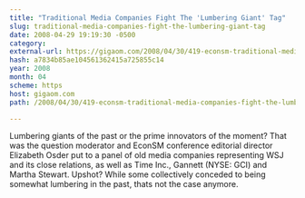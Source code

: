 ```yaml
---
title: "Traditional Media Companies Fight The 'Lumbering Giant' Tag"
slug: traditional-media-companies-fight-the-lumbering-giant-tag
date: 2008-04-29 19:19:30 -0500
category: 
external-url: https://gigaom.com/2008/04/30/419-econsm-traditional-media-companies-fight-the-lumbering-giant-tag/
hash: a7834b85ae104561362415a725855c14
year: 2008
month: 04
scheme: https
host: gigaom.com
path: /2008/04/30/419-econsm-traditional-media-companies-fight-the-lumbering-giant-tag/

---
```


Lumbering giants of the past or the prime innovators of the moment? That was the question moderator and EconSM conference editorial director Elizabeth Osder put to a panel of old media companies representing WSJ and its close relations, as well as Time Inc., Gannett (NYSE: GCI) and Martha Stewart. Upshot? While some collectively conceded to being somewhat lumbering in the past, thats not the case anymore.
